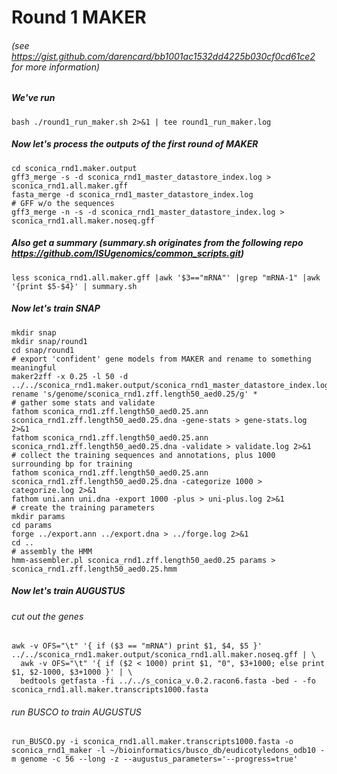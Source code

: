 # Round 1 MAKER
###### (see https://gist.github.com/darencard/bb1001ac1532dd4225b030cf0cd61ce2 for more information)

##### We've run
`bash ./round1_run_maker.sh 2>&1 | tee round1_run_maker.log`

##### Now let's process the outputs of the first round of MAKER
```
cd sconica_rnd1.maker.output
gff3_merge -s -d sconica_rnd1_master_datastore_index.log > sconica_rnd1.all.maker.gff
fasta_merge -d sconica_rnd1_master_datastore_index.log
# GFF w/o the sequences
gff3_merge -n -s -d sconica_rnd1_master_datastore_index.log > sconica_rnd1.all.maker.noseq.gff
```
##### Also get a summary (summary.sh originates from the following repo https://github.com/ISUgenomics/common_scripts.git)
`less sconica_rnd1.all.maker.gff |awk '$3=="mRNA"' |grep "mRNA-1" |awk '{print $5-$4}' | summary.sh`


##### Now let's train SNAP
```
mkdir snap
mkdir snap/round1
cd snap/round1
# export 'confident' gene models from MAKER and rename to something meaningful
maker2zff -x 0.25 -l 50 -d ../../sconica_rnd1.maker.output/sconica_rnd1_master_datastore_index.log
rename 's/genome/sconica_rnd1.zff.length50_aed0.25/g' *
# gather some stats and validate
fathom sconica_rnd1.zff.length50_aed0.25.ann sconica_rnd1.zff.length50_aed0.25.dna -gene-stats > gene-stats.log 2>&1
fathom sconica_rnd1.zff.length50_aed0.25.ann sconica_rnd1.zff.length50_aed0.25.dna -validate > validate.log 2>&1
# collect the training sequences and annotations, plus 1000 surrounding bp for training
fathom sconica_rnd1.zff.length50_aed0.25.ann sconica_rnd1.zff.length50_aed0.25.dna -categorize 1000 > categorize.log 2>&1
fathom uni.ann uni.dna -export 1000 -plus > uni-plus.log 2>&1
# create the training parameters
mkdir params
cd params
forge ../export.ann ../export.dna > ../forge.log 2>&1
cd ..
# assembly the HMM
hmm-assembler.pl sconica_rnd1.zff.length50_aed0.25 params > sconica_rnd1.zff.length50_aed0.25.hmm
```

##### Now let's train AUGUSTUS
###### cut out the genes 
```
awk -v OFS="\t" '{ if ($3 == "mRNA") print $1, $4, $5 }' ../../sconica_rnd1.maker.output/sconica_rnd1.all.maker.noseq.gff | \
  awk -v OFS="\t" '{ if ($2 < 1000) print $1, "0", $3+1000; else print $1, $2-1000, $3+1000 }' | \
  bedtools getfasta -fi ../../s_conica_v.0.2.racon6.fasta -bed - -fo sconica_rnd1.all.maker.transcripts1000.fasta
```
###### run BUSCO to train AUGUSTUS
`run_BUSCO.py -i sconica_rnd1.all.maker.transcripts1000.fasta -o sconica_rnd1_maker -l ~/bioinformatics/busco_db/eudicotyledons_odb10 -m genome -c 56 --long -z --augustus_parameters='--progress=true'`



